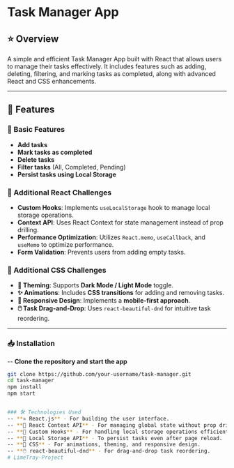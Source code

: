 # Task Manager App

## ⭐ Overview
A simple and efficient Task Manager App built with React that allows users to manage their tasks effectively. It includes features such as adding, deleting, filtering, and marking tasks as completed, along with advanced React and CSS enhancements.

---

## 🚀 Features

### 🔹 Basic Features
- **Add tasks**
- **Mark tasks as completed**
- **Delete tasks**
- **Filter tasks** (All, Completed, Pending)
- **Persist tasks using Local Storage**

### 🔹 Additional React Challenges
- **Custom Hooks**: Implements `useLocalStorage` hook to manage local storage operations.
- **Context API**: Uses React Context for state management instead of prop drilling.
- **Performance Optimization**: Utilizes `React.memo`, `useCallback`, and `useMemo` to optimize performance.
- **Form Validation**: Prevents users from adding empty tasks.

### 🔹 Additional CSS Challenges
- **🎨 Theming**: Supports **Dark Mode / Light Mode** toggle.
- **✨ Animations**: Includes **CSS transitions** for adding and removing tasks.
- **📱 Responsive Design**: Implements a **mobile-first approach**.
- **🖱️ Task Drag-and-Drop**: Uses `react-beautiful-dnd` for intuitive task reordering.

---

### 📥 Installation  
-- **Clone the repository and start the app**  
   ```sh
   git clone https://github.com/your-username/task-manager.git
   cd task-manager
   npm install
   npm start

   
### 🛠️ Technologies Used  
-- **⚛️ React.js** - For building the user interface.  
-- **📌 React Context API** - For managing global state without prop drilling.  
-- **🔗 Custom Hooks** - For handling local storage operations efficiently.  
-- **💾 Local Storage API** - To persist tasks even after page reload.  
-- **🎨 CSS** - For animations, theming, and responsive design.  
-- **🖱️ react-beautiful-dnd** - For drag-and-drop task reordering.  
#   L i m e T r a y - P r o j e c t  
 